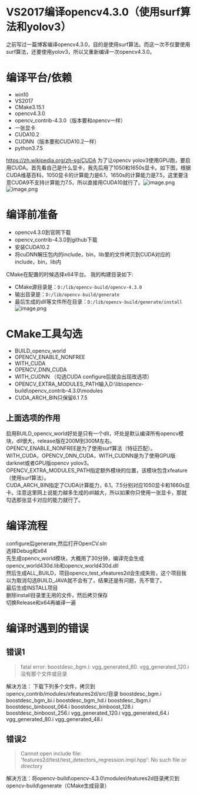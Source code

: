 # VS2017编译opencv4.3.0（使用surf算法和yolov3）

之前写过一篇博客编译opencv4.3.0，目的是使用surf算法。而这一次不仅要使用surf算法，还要使用yolov3，所以又重新编译一次opencv4.3.0。

# 编译平台/依赖

- win10 
- VS2017
- CMake3.15.1 
- opencv4.3.0 
- opencv_contrib-4.3.0（版本要和opencv一样）
- 一张显卡
- CUDA10.2
- CUDNN（版本要和CUDA10.2一样）
- python3.7.5 

https://zh.wikipedia.org/zh-sg/CUDA
为了让opencv yolov3使用GPU跑，要启用CUDA。首先看自己是什么显卡，我先后用了1050和1650s显卡。如下图，根据CUDA维基百科，1050显卡的计算能力是6.1，1650s的计算能力是7.5，这里要注意CUDA9不支持计算能力7.5，所以直接用CUDA10就行了。![image.png](https://cdn.nlark.com/yuque/0/2023/png/26336920/1672728093443-85ba3d1a-cfa1-484e-ab1b-7818c1d2c9a4.png#averageHue=%23f2f4f6&clientId=u907332dd-d8d9-4&crop=0&crop=0&crop=1&crop=1&from=paste&id=u36698ae1&margin=%5Bobject%20Object%5D&name=image.png&originHeight=858&originWidth=1678&originalType=url&ratio=1&rotation=0&showTitle=false&size=131233&status=done&style=none&taskId=ube57c2d8-fe51-4699-b51b-ef8f86390c9&title=)
![image.png](https://cdn.nlark.com/yuque/0/2023/png/26336920/1672728108638-315b8263-3c4c-4526-9b6e-1ae06cc27014.png#averageHue=%23fdfbf9&clientId=u907332dd-d8d9-4&crop=0&crop=0&crop=1&crop=1&from=paste&id=ua8b1f731&margin=%5Bobject%20Object%5D&name=image.png&originHeight=444&originWidth=1658&originalType=url&ratio=1&rotation=0&showTitle=false&size=86360&status=done&style=none&taskId=u550f74c5-9ee0-4c81-8fb9-e73f67bfb2c&title=)

# 编译前准备

- opencv4.3.0到官网下载
- opencv_contrib-4.3.0到github下载
- 安装CUDA10.2
- 将cuDNN解压包内的include，bin，lib里的文件拷贝到CUDA对应的include，bin，lib内

CMake在配置的时候选择x64平台。
我的构建目录如下:
* CMake源目录是：`D:/lib/opencv-build/opencv-4.3.0`
* 输出目录是：`D:/lib/opencv-build/generate`
* 最后生成的dll等文件所在目录：`D:/lib/opencv-build/generate/install`
![image.png](https://cdn.nlark.com/yuque/0/2023/png/26336920/1672728234011-6a28c554-652c-4dd8-baf1-9c5d9cbb0f23.png#averageHue=%23fbfaf9&clientId=u907332dd-d8d9-4&crop=0&crop=0&crop=1&crop=1&from=paste&id=u6faf9880&margin=%5Bobject%20Object%5D&name=image.png&originHeight=190&originWidth=713&originalType=url&ratio=1&rotation=0&showTitle=false&size=20244&status=done&style=none&taskId=ua1b91423-23f4-4dab-b8be-ab48186b736&title=)

# CMake工具勾选
- BUILD_opencv_world
- OPENCV_ENABLE_NONFREE
- WITH_CUDA
- OPENCV_DNN_CUDA
- WITH_CUDNN （勾选CUDA configure后就会出现改选项）
- OPENCV_EXTRA_MODULES_PATH输入D:\lib\opencv-build\opencv_contrib-4.3.0\modules
- CUDA_ARCH_BIN只保留6.1 7.5

## 上面选项的作用
启用BUILD_opencv_world好处是只有一个dll，坏处是默认编译所有opencv模块，dll很大，release版在200M到300M左右。  
OPENCV_ENABLE_NONFREE是为了使用surf算法（特征匹配）。  
WITH_CUDA，OPENCV_DNN_CUDA，WITH_CUDNN是为了使用GPU版darknet或者GPU版opencv yolov3。  
OPENCV_EXTRA_MODULES_PATH指定额外模块的位置，该模块包含xfeature（使用surf算法）。  
CUDA_ARCH_BIN指定了CUDA计算能力，6.1，7.5分别对应1050显卡和1660s显卡。注意这里网上说能力越多生成的dll越大，所以如果你只使用一张显卡，那就勾选那张显卡对应的能力就行了。

# 编译流程
configure后generate,然后打开OpenCV.sln  
选择Debug和x64  
先生成opencv_world模块，大概用了30分钟，编译完会生成opencv_world430d.lib和opencv_world430d.dll  
然后生成ALL_BUILD，项目opencv_test_xfeatures2d会生成失败，这个项目我以为取消勾选BUILD_JAVA就不会有了，结果还是有问题，先不管了。  
最后生成INSTALL项目  
删除install目录里无用的文件，然后拷贝保存  
切换Release和x64再编译一遍  

# 编译时遇到的错误
## 错误1
> fatal error: boostdesc_bgm.i: vgg_generated_80. vgg_generated_120.i没有那个文件或目录

解决方法：
下载下列多个文件，拷贝到opencv_contrib/modules/xfeatures2d/src/目录
boostdesc_bgm.i
boostdesc_bgm_bi.i
boostdesc_bgm_hd.i
boostdesc_lbgm.i
boostdesc_binboost_064.i
boostdesc_binboost_128.i
boostdesc_binboost_256.i
vgg_generated_120.i
vgg_generated_64.i
vgg_generated_80.i
vgg_generated_48.i

## 错误2
> Cannot open include file: 'features2d/test/test_detectors_regression.impl.hpp': No such file or directory

解决方法：将opencv-build\opencv-4.3.0\modules\features2d目录拷贝到opencv-build\generate（CMake生成目录）

